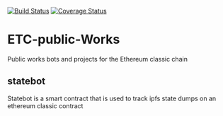 [![Build Status](https://travis-ci.org/BurnsCapital/ETC-public-Works.svg?branch=master)](https://travis-ci.org/BurnsCapital/ETC-public-Works)
[![Coverage Status](https://coveralls.io/repos/github/BurnsCapital/ETC-public-Works/badge.svg?branch=master)](https://coveralls.io/github/BurnsCapital/ETC-public-Works?branch=master)


# ETC-public-Works
Public works bots and projects for the Ethereum classic chain

## statebot

Statebot is a smart contract that is used to track ipfs state dumps on an ethereum classic contract
